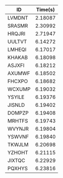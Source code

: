 |ID|Time(s)|
|-|-|
|LVMDNT|2.18087|
|SRASMR|2.30992|
|HRQJRI|2.71947|
|UULTVT|6.14272|
|LMHEQI|6.17017|
|KHAKAB|6.18098|
|ASJXFI|6.18212|
|AXUMWF|6.18502|
|FHCXPO|6.18682|
|WCXUMP|6.19032|
|YSYILE|6.19376|
|JISNLD|6.19402|
|DOMPZP|6.19408|
|MRHTFS|6.19743|
|WVYNJR|6.19804|
|YSWVNF|6.19840|
|TKWJLM|6.20698|
|YZHOHT|6.21115|
|JIXTQC|6.22929|
|PQXHYS|6.23816|
